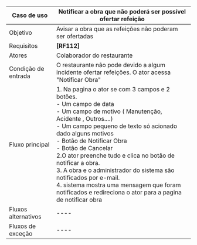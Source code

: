 
| Caso de uso         | Notificar a obra que não poderá ser possível ofertar refeição                                                                                                                                                                                                                                                                                                                                                                                                                                                                        |
| ------------------- | ------------------------------------------------------------------------------------------------------------------------------------------------------------------------------------------------------------------------------------------------------------------------------------------------------------------------------------------------------------------------------------------------------------------------------------------------------------------------------------------------------------------------------------ |
| Objetivo            | Avisar a obra que as refeições não poderam ser ofertadas                                                                                                                                                                                                                                                                                                                                                                                                                                                                             |
| Requisitos          | **[RF112]**                                                                                                                                                                                                                                                                                                                                                                                                                                                                                                                          |
| Atores              | Colaborador do restaurante                                                                                                                                                                                                                                                                                                                                                                                                                                                                                                           |
| Condição de entrada | O restaurante não pode devido a algum incidente ofertar refeições. O ator acessa "Notificar Obra"                                                                                                                                                                                                                                                                                                                                                                                                                                    |
| Fluxo principal     | 1. Na pagina o ator se com 3 campos e 2 botões.<br>         - Um campo de data<br>		 - Um campo de motivo ( Manutenção, Acidente , Outros....)<br>		 - Um campo pequeno de texto só acionado dado alguns    motivos<br>		 - Botão de Notificar Obra<br>		 - Botão de Cancelar<br>2.O ator preenche tudo e clica no botão de notificar a obra.<br>3. A obra e o administrador do sistema são notificados por e-mail.<br>4. sistema mostra uma mensagem que foram notificados e redireciona o ator para a pagina de notificar obra<br> |
| Fluxos alternativos | ----                                                                                                                                                                                                                                                                                                                                                                                                                                                                                                                                 |
| Fluxos de exceção   | ----                                                                                                                                                                                                                                                                                                                                                                                                                                                                                                                                 |
